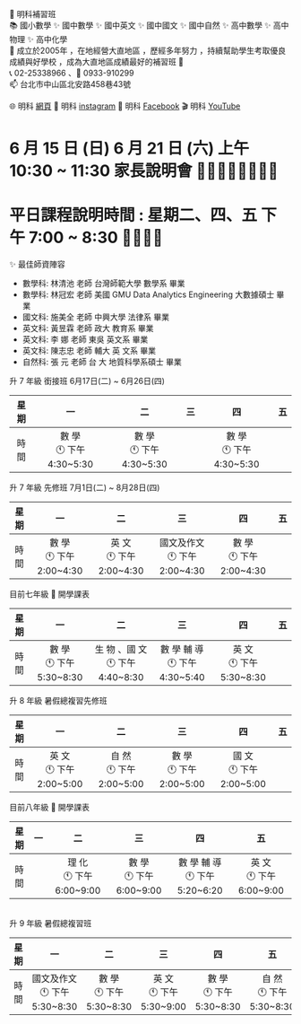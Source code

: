 👋 明科補習班 <br>
📚 國小數學 ✨ 國中數學 ✨ 國中英文 ✨ 國中國文 ✨ 國中自然 ✨ 高中數學 ✨ 高中物理 ✨ 高中化學 <br> 
🌱 成立於2005年 ，在地經營大直地區 ，歷經多年努力 ，持續幫助學生考取優良成績與好學校 ，成為大直地區成績最好的補習班 🚀 <br> 
📞 02-25338966 、📱 0933-910299 <br> 
📫 台北市中山區北安路458巷43號 <br> 

🌐 明科 [網頁](https://mingker.webnode.tw/)
🚀 明科 [instagram](https://www.instagram.com/mingk2005)
🌟 明科 [Facebook](https://www.facebook.com/MingKer2005)
🎬 明科  [YouTube](https://www.youtube.com/@MingKer2005)

# 6 月 15 日 (日) 6 月 21 日 (六) 上午 10:30 ~ 11:30 家長說明會 🙆‍♀️🙆‍♂️🙋‍♀️🙋‍♂️

# 平日課程說明時間 : 星期二、四、五  下午 7:00 ~ 8:30 👨‍👩‍👧‍👦

✨ 最佳師資陣容 
- 數學科: 林清池 老師   台灣師範大學   數學系   畢業
- 數學科: 林冠宏 老師   美國 GMU Data Analytics Engineering   大數據碩士   畢業
- 國文科: 施美全 老師   中興大學     法律系   畢業
- 英文科: 黃昱霖 老師    政大  教育系   畢業
- 英文科: 李  娜 老師    東吳    英文系  畢業
- 英文科: 陳志忠 老師    輔大  英 文系   畢業
- 自然科: 張    元 老師    台 大  地質科學系碩士   畢業 

升 7 年級 銜接班 6月17日(二) ~ 6月26日(四)

| 星期 	|             一            	|                二                	|               三               	|             四            	| 五 	|
|:----:	|:-------------------------:	|:--------------------------------:	|:------------------------------:	|:-------------------------:	|:--:	|
| 時間 	| 數  學<br>🕚 下午4:30~5:30 	| 數  學<br>🕚 下午4:30~5:30 	|  	| 數  學<br>🕚 下午4:30~5:30 	|    	|

升 7 年級 先修班 7月1日(二) ~ 8月28日(四)

| 星期 	|             一            	|                二                	|               三               	|             四            	| 五 	|
|:----:	|:-------------------------:	|:--------------------------------:	|:------------------------------:	|:-------------------------:	|:--:	|
| 時間 	| 數  學<br>🕚 下午2:00~4:30 	| 英  文<br>🕚 下午2:00~4:30 	|  國文及作文<br>🕚 下午2:00~4:30	| 數  學<br>🕚 下午2:00~4:30 	|    	|

目前七年級 📜 開學課表 

| 星期 	|             一            	|                二                	|               三               	|             四            	| 五 	|
|:----:	|:-------------------------:	|:--------------------------------:	|:------------------------------:	|:-------------------------:	|:--:	|
| 時間 	| 數  學<br>🕚 下午5:30~8:30 	| 生 物 、國 文<br>🕚 下午4:40~8:30 	| 數 學 輔 導<br>🕚 下午4:30~5:40 	| 英  文<br>🕚 下午5:30~8:30 	|    	|

升 8 年級 暑假總複習先修班 

| 星期 	|             一            	|                二                	|               三               	|             四            	| 五 	|
|:----:	|:-------------------------:	|:--------------------------------:	|:------------------------------:	|:-------------------------:	|:--:	|
| 時間 	| 英  文<br>🕚 下午2:00~5:00 	| 自  然<br>🕚 下午2:00~5:00 	|  數  學<br>🕚 下午2:00~5:00	| 國  文<br>🕚 下午2:00~5:00 	|    	|

目前八年級 📜 開學課表 

| 星期 	| 一 	|             二            	|             三            	|               四               	|             五            	|
|:----:	|:--:	|:-------------------------:	|:-------------------------:	|:------------------------------:	|:-------------------------:	|
| 時間 	|    	| 理  化<br>🕚 下午6:00~9:00 	| 數  學<br>🕚 下午6:00~9:00 	| 數 學 輔 導<br>🕚 下午5:20~6:20 	| 英  文<br>🕚 下午6:00~9:00 	|

<br> 
升 9 年級 暑假總複習班 

| 星期 	|             一            	|                二                	|               三               	|             四            	| 五 	|
|:----:	|:-------------------------:	|:--------------------------------:	|:------------------------------:	|:-------------------------:	|:--:	|
| 時間 	| 國文及作文<br>🕚 下午5:30~8:30 	| 數  學<br>🕚 下午5:30~8:30 	| 英  文<br>🕚 下午5:30~9:00 	| 數  學<br>🕚 下午5:30~8:30 	|  自  然<br>🕚 下午5:30~8:30  	|